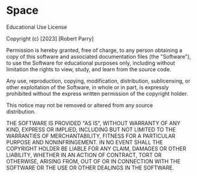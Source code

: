 # Space

Educational Use License

Copyright (c) [2023] [Robert Parry]

Permission is hereby granted, free of charge, to any person obtaining a copy of
this software and associated documentation files (the "Software"), to use the
Software for educational purposes only, including without limitation the rights
to view, study, and learn from the source code.

Any use, reproduction, copying, modification, distribution, sublicensing, or 
other exploitation of the Software, in whole or in part, is expressly prohibited 
without the express written permission of the copyright holder.

This notice may not be removed or altered from any source <br />
distribution.

THE SOFTWARE IS PROVIDED "AS IS", WITHOUT WARRANTY OF ANY KIND, EXPRESS OR IMPLIED,
INCLUDING BUT NOT LIMITED TO THE WARRANTIES OF MERCHANTABILITY, FITNESS FOR A 
PARTICULAR PURPOSE AND NONINFRINGEMENT. IN NO EVENT SHALL THE COPYRIGHT HOLDER BE
LIABLE FOR ANY CLAIM, DAMAGES OR OTHER LIABILITY, WHETHER IN AN ACTION OF CONTRACT,
TORT OR OTHERWISE, ARISING FROM, OUT OF OR IN CONNECTION WITH THE SOFTWARE OR THE 
USE OR OTHER DEALINGS IN THE SOFTWARE.
